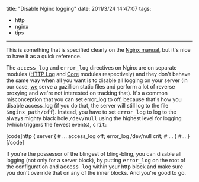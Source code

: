 title: "Disable Nginx logging"
date: 2011/3/24 14:47:07
tags:
- http
- nginx
- tips
---
This is something that is specified clearly on the <a href="http://wiki.nginx.org/Modules#Nginx_core_modules">Nginx manual</a>, but it's nice to have it as a quick reference.

The <tt>access_log</tt> and <tt>error_log</tt> directives on Nginx are on separate modules (<a href="http://wiki.nginx.org/HttpLogModule">HTTP Log</a> and <a href="http://wiki.nginx.org/CoreModule">Core</a> modules respectively) and they don't behave the same way when all you want is to disable all logging on your server (in our case, <a href="http://nabbr.com/">we</a> serve a gazillion static files and perform a lot of reverse proxying and we're not interested on tracking that). It's a common misconception that you can set error_log to off, because that's how you disable access_log (if you do that, the server will still log to the file <tt>$nginx_path/off</tt>). Instead, you have to set <tt>error_log</tt> to log to the always mighty black hole <tt>/dev/null</tt> using the highest level for logging (which triggers the fewest events), <tt>crit</tt>:

[code]http {
  server {
    # ...
    access_log off;
    error_log /dev/null crit;
    # ...
  }
  #...
}[/code]

If you're the possessor of the blingest of bling-bling, you can disable all logging (not only for a server block), by putting <tt>error_log</tt> on the root of the configuration and <tt>access_log</tt> within your http block and make sure you don't override that on any of the inner blocks. And you're good to go.